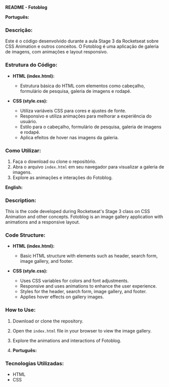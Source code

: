 **README - Fotoblog**

**Português:**

### Descrição:
Este é o código desenvolvido durante a aula Stage 3 da Rocketseat sobre CSS Animation e outros conceitos. O Fotoblog é uma aplicação de galeria de imagens, com animações e layout responsivo.

### Estrutura do Código:
- **HTML (index.html):**
  - Estrutura básica do HTML com elementos como cabeçalho, formulário de pesquisa, galeria de imagens e rodapé.

- **CSS (style.css):**
  - Utiliza variáveis CSS para cores e ajustes de fonte.
  - Responsivo e utiliza animações para melhorar a experiência do usuário.
  - Estilo para o cabeçalho, formulário de pesquisa, galeria de imagens e rodapé.
  - Aplica efeitos de hover nas imagens da galeria.

### Como Utilizar:
1. Faça o download ou clone o repositório.
2. Abra o arquivo `index.html` em seu navegador para visualizar a galeria de imagens.
3. Explore as animações e interações do Fotoblog.

**English:**

### Description:
This is the code developed during Rocketseat's Stage 3 class on CSS Animation and other concepts. Fotoblog is an image gallery application with animations and a responsive layout.

### Code Structure:
- **HTML (index.html):**
  - Basic HTML structure with elements such as header, search form, image gallery, and footer.

- **CSS (style.css):**
  - Uses CSS variables for colors and font adjustments.
  - Responsive and uses animations to enhance the user experience.
  - Styles for the header, search form, image gallery, and footer.
  - Applies hover effects on gallery images.

### How to Use:
1. Download or clone the repository.
2. Open the `index.html` file in your browser to view the image gallery.
3. Explore the animations and interactions of Fotoblog.

4. **Português:**

### Tecnologias Utilizadas:
- HTML
- CSS




